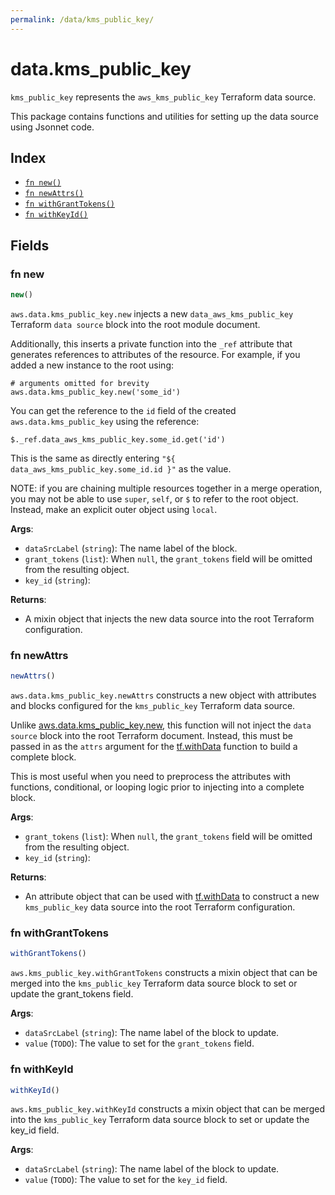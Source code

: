 ```yaml
---
permalink: /data/kms_public_key/
---
```


# data.kms_public_key

`kms_public_key` represents the `aws_kms_public_key` Terraform data source.



This package contains functions and utilities for setting up the data source using Jsonnet code.


## Index

* [`fn new()`](#fn-new)
* [`fn newAttrs()`](#fn-newattrs)
* [`fn withGrantTokens()`](#fn-withgranttokens)
* [`fn withKeyId()`](#fn-withkeyid)

## Fields

### fn new

```ts
new()
```


`aws.data.kms_public_key.new` injects a new `data_aws_kms_public_key` Terraform `data source`
block into the root module document.

Additionally, this inserts a private function into the `_ref` attribute that generates references to attributes of the
resource. For example, if you added a new instance to the root using:

    # arguments omitted for brevity
    aws.data.kms_public_key.new('some_id')

You can get the reference to the `id` field of the created `aws.data.kms_public_key` using the reference:

    $._ref.data_aws_kms_public_key.some_id.get('id')

This is the same as directly entering `"${ data_aws_kms_public_key.some_id.id }"` as the value.

NOTE: if you are chaining multiple resources together in a merge operation, you may not be able to use `super`, `self`,
or `$` to refer to the root object. Instead, make an explicit outer object using `local`.

**Args**:
  - `dataSrcLabel` (`string`): The name label of the block.
  - `grant_tokens` (`list`):  When `null`, the `grant_tokens` field will be omitted from the resulting object.
  - `key_id` (`string`): 

**Returns**:
- A mixin object that injects the new data source into the root Terraform configuration.


### fn newAttrs

```ts
newAttrs()
```


`aws.data.kms_public_key.newAttrs` constructs a new object with attributes and blocks configured for the `kms_public_key`
Terraform data source.

Unlike [aws.data.kms_public_key.new](#fn-kmspublickeynew), this function will not inject the `data source`
block into the root Terraform document. Instead, this must be passed in as the `attrs` argument for the
[tf.withData](https://github.com/tf-libsonnet/core/tree/main/docs#fn-withdata) function to build a complete block.

This is most useful when you need to preprocess the attributes with functions, conditional, or looping logic prior to
injecting into a complete block.

**Args**:
  - `grant_tokens` (`list`):  When `null`, the `grant_tokens` field will be omitted from the resulting object.
  - `key_id` (`string`): 

**Returns**:
  - An attribute object that can be used with [tf.withData](https://github.com/tf-libsonnet/core/tree/main/docs#fn-withdata) to construct a new `kms_public_key` data source into the root Terraform configuration.


### fn withGrantTokens

```ts
withGrantTokens()
```

`aws.kms_public_key.withGrantTokens` constructs a mixin object that can be merged into the `kms_public_key`
Terraform data source block to set or update the grant_tokens field.



**Args**:
  - `dataSrcLabel` (`string`): The name label of the block to update.
  - `value` (`TODO`): The value to set for the `grant_tokens` field.


### fn withKeyId

```ts
withKeyId()
```

`aws.kms_public_key.withKeyId` constructs a mixin object that can be merged into the `kms_public_key`
Terraform data source block to set or update the key_id field.



**Args**:
  - `dataSrcLabel` (`string`): The name label of the block to update.
  - `value` (`TODO`): The value to set for the `key_id` field.
